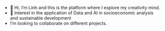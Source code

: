 - 👋 Hi, I’m Linh and this is the platform where I explore my creativity mind.
- 💞️ Interest in the application of Data and AI in socioeconomic analysis and sustainable development
- I’m looking to collaborate on different projects.
<!---
ttranglinh/ttranglinh is a ✨ special ✨ repository because its `README.md` (this file) appears on your GitHub profile.
You can click the Preview link to take a look at your changes.
--->
